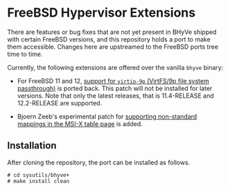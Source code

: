 # FreeBSD Hypervisor Extensions

There are features or bug fixes that are not yet present in BHyVe
shipped with certain FreeBSD versions, and this repository holds a
port to make them accessible.  Changes here are upstreamed to the
FreeBSD ports tree time to time.

Currently, the following extensions are offered over the vanilla
`bhyve` binary:

- For FreeBSD 11 and 12, [support for `virtio-9p` (VirtFS/9p file
  system passthrough)](https://reviews.freebsd.org/D10335) is ported
  back.  This patch will not be installed for later versions.  Note
  that only the latest releases, that is 11.4-RELEASE and 12.2-RELEASE
  are supported.

- Bjoern Zeeb's experimental patch for [supporting non-standard
  mappings in the MSI-X table
  page](https://reviews.freebsd.org/D31241) is added.

## Installation

After cloning the repository, the port can be installed as follows.

```console
# cd sysutils/bhyve+
# make install clean
```
